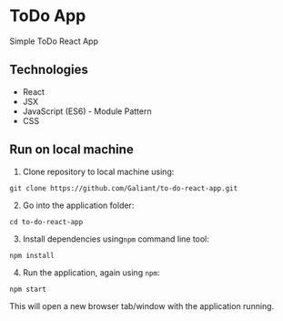 # ToDo App

Simple ToDo React App

## Technologies

- React
- JSX
- JavaScript (ES6) - Module Pattern
- CSS

## Run on local machine

1.  Clone repository to local machine using:

```
git clone https://github.com/Galiant/to-do-react-app.git
```

2.  Go into the application folder:

```
cd to-do-react-app
```

3.  Install dependencies using`npm` command line tool:

```
npm install
```

4.  Run the application, again using `npm`:

```
npm start
```

This will open a new browser tab/window with the application running.